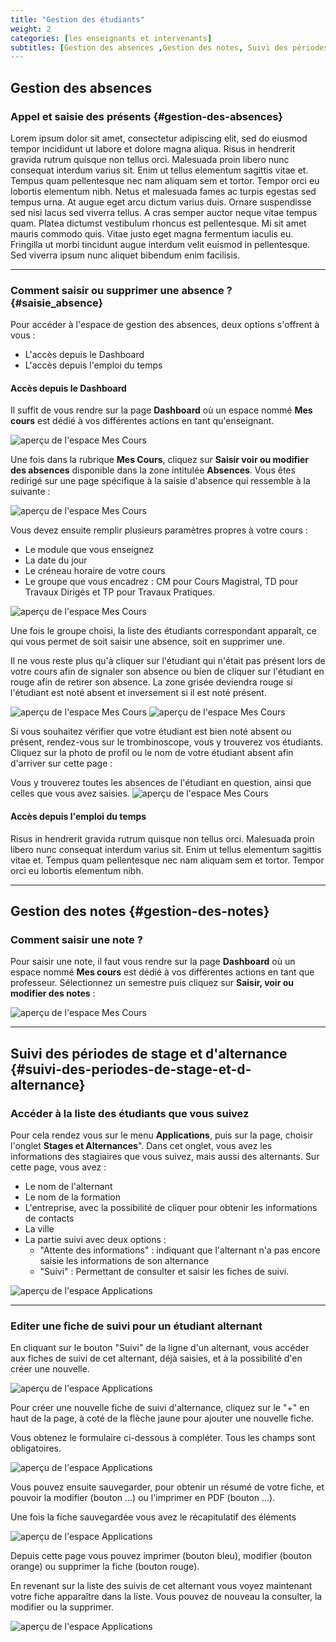 ```yaml
---
title: "Gestion des étudiants"
weight: 2
categories: [les enseignants et intervenants]
subtitles: [Gestion des absences ,Gestion des notes, Suivi des périodes de stage et d'alternance]
---
```


## Gestion des absences

### Appel et saisie des présents {#gestion-des-absences} 

Lorem ipsum dolor sit amet, consectetur adipiscing elit, sed do eiusmod tempor incididunt ut labore et dolore magna aliqua. Risus in hendrerit gravida rutrum quisque non tellus orci. Malesuada proin libero nunc consequat interdum varius sit. Enim ut tellus elementum sagittis vitae et. Tempus quam pellentesque nec nam aliquam sem et tortor. Tempor orci eu lobortis elementum nibh. Netus et malesuada fames ac turpis egestas sed tempus urna. At augue eget arcu dictum varius duis. Ornare suspendisse sed nisi lacus sed viverra tellus. A cras semper auctor neque vitae tempus quam. Platea dictumst vestibulum rhoncus est pellentesque. Mi sit amet mauris commodo quis. Vitae justo eget magna fermentum iaculis eu. Fringilla ut morbi tincidunt augue interdum velit euismod in pellentesque. Sed viverra ipsum nunc aliquet bibendum enim facilisis.

<hr>

### Comment saisir ou supprimer une absence ? {#saisie_absence}

Pour accéder à l'espace de gestion des absences, deux options s'offrent à vous :
- L'accès depuis le Dashboard
- L'accès depuis l'emploi du temps

#### Accès depuis le Dashboard

Il suffit de vous rendre sur la page **Dashboard** où un espace nommé **Mes cours** est dédié à vos différentes actions en tant qu'enseignant.

![aperçu de l'espace Mes Cours](/images/absence1.png)

Une fois dans la rubrique **Mes Cours**, cliquez sur **Saisir voir ou modifier des absences** disponible dans la zone intitulée **Absences**. Vous êtes redirigé sur une page spécifique à la saisie d'absence qui ressemble à la suivante :

![aperçu de l'espace Mes Cours](/images/absence2.png)

Vous devez ensuite remplir plusieurs paramètres propres à votre cours :
- Le module que vous enseignez
- La date du jour
- Le créneau horaire de votre cours
- Le groupe que vous encadrez : CM pour Cours Magistral, TD pour Travaux Dirigés et TP pour Travaux Pratiques.

![aperçu de l'espace Mes Cours](/images/absence3.png)

Une fois le groupe choisi, la liste des étudiants correspondant apparaît, ce qui vous permet de soit saisir une absence, soit en supprimer une. 

Il ne vous reste plus qu'à cliquer sur l'étudiant qui n'était pas présent lors de votre cours afin de signaler son absence ou bien de cliquer sur l'étudiant en rouge afin de retirer son absence. La zone grisée deviendra rouge si l'étudiant est noté absent et inversement si il est noté présent.

![aperçu de l'espace Mes Cours](/images/absence4.png) 
![aperçu de l'espace Mes Cours](/images/absence5.png)

Si vous souhaitez vérifier que votre étudiant est bien noté absent ou présent, rendez-vous sur le trombinoscope, vous y trouverez vos étudiants. Cliquez sur la photo de profil ou le nom de votre étudiant absent afin d'arriver sur cette page :

Vous y trouverez toutes les absences de l'étudiant en question, ainsi que celles que vous avez saisies.
![aperçu de l'espace Mes Cours](/images/absence8.png)

#### Accès depuis l'emploi du temps

Risus in hendrerit gravida rutrum quisque non tellus orci. Malesuada proin libero nunc consequat interdum varius sit. Enim ut tellus elementum sagittis vitae et. Tempus quam pellentesque nec nam aliquam sem et tortor. Tempor orci eu lobortis elementum nibh. 

<hr>

## Gestion des notes {#gestion-des-notes}

### Comment saisir une note ?

Pour saisir une note, il faut vous rendre sur la page **Dashboard** où un espace nommé **Mes cours** est dédié à vos différentes actions en tant que professeur. Sélectionnez un semestre puis cliquez sur **Saisir, voir ou modifier des notes** :

![aperçu de l'espace Mes Cours](/images/evaluation1.jpeg)

<hr>

## Suivi des périodes de stage et d'alternance {#suivi-des-periodes-de-stage-et-d-alternance}

### Accéder à la liste des étudiants que vous suivez

Pour cela rendez vous sur le menu **Applications**, puis sur la page, choisir l'onglet **Stages et Alternances**".
Dans cet onglet, vous avez les informations des stagiaires que vous suivez, mais aussi des alternants.
Sur cette page, vous avez :

- Le nom de l'alternant
- Le nom de la formation
- L'entreprise, avec la possibilité de cliquer pour obtenir les informations de contacts
- La ville
- La partie suivi avec deux options :
    - "Attente des informations" : indiquant que l'alternant n'a pas encore saisie les informations de son alternance
    - "Suivi" : Permettant de consulter et saisir les fiches de suivi.

![aperçu de l'espace Applications](/images/suivi01.png)

<hr>

### Editer une fiche de suivi pour un étudiant alternant

En cliquant sur le bouton "Suivi" de la ligne d'un alternant, vous accéder aux fiches de suivi de cet alternant, déjà saisies, et à la possibilité d'en créer une nouvelle.

![aperçu de l'espace Applications](/images/suivi02.png)

Pour créer une nouvelle fiche de suivi d'alternance, cliquez sur le "+" en haut de la page, à coté de la flèche jaune pour ajouter une nouvelle fiche.

Vous obtenez le formulaire ci-dessous à compléter. Tous les champs sont obligatoires.

![aperçu de l'espace Applications](/images/suivi03.png)

Vous pouvez ensuite sauvegarder, pour obtenir un résumé de votre fiche, et pouvoir la modifier (bouton ...) ou l'imprimer en PDF (bouton ...).

Une fois la fiche sauvegardée vous avez le récapitulatif des éléments

![aperçu de l'espace Applications](/images/suivi04.png)

Depuis cette page vous pouvez imprimer (bouton bleu), modifier (bouton orange) ou supprimer la fiche (bouton rouge).

En revenant sur la liste des suivis de cet alternant vous voyez maintenant votre fiche apparaître dans la liste. Vous pouvez de nouveau la consulter, la modifier ou la supprimer.

![aperçu de l'espace Applications](/images/suivi05.png)
